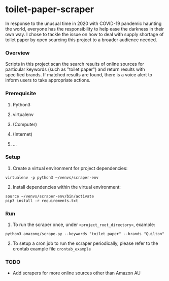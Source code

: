 # toilet-paper-scraper


In response to the unusual time in 2020 with COVID-19 pandemic haunting the world, everyone has the responsibility to help ease the darkness in their own way. I chose to tackle the issue on how to deal with supply shortage of toilet paper by open sourcing this project to a broader audience needed. 


### Overview

Scripts in this project scan the search results of online sources for particular keywords (such as "toilet paper") and return results with specified brands. If matched results are found, there is a voice alert to inform users to take appropriate actions. 


### Prerequisite

1. Python3

2. virtualenv

3. (Computer)

4. (Internet)

5. ...


### Setup 

1. Create a virtual environment for project dependencies:

```
virtualenv -p python3 ~/venvs/scraper-env
```

2. Install dependencies within the virtual environment:

```
source ~/venvs/scraper-env/bin/activate
pip3 install -r requirements.txt
```


### Run

1. To run the scraper once, under `<project_root_directory>`, example:

```
python3 amazong/scrape.py --keywords "toilet paper" --brands "Quilton"
```

2. To setup a cron job to run the scraper periodically, please refer to the crontab example file `crontab_example`


### TODO

- Add scrapers for more online sources other than Amazon AU
